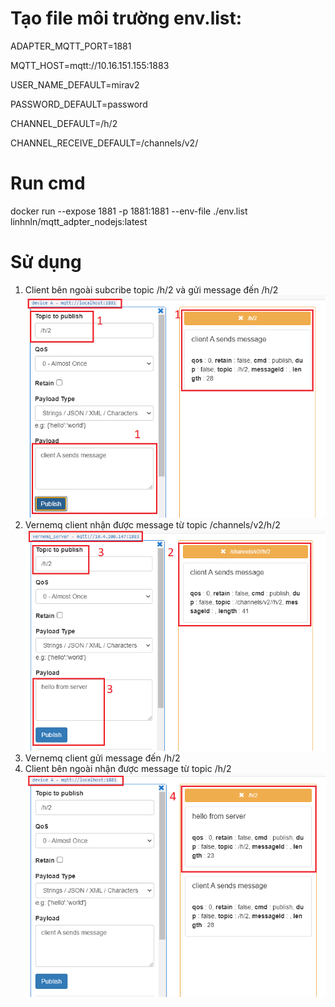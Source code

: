# Tạo file môi trường env.list:

ADAPTER_MQTT_PORT=1881

MQTT_HOST=mqtt://10.16.151.155:1883

USER_NAME_DEFAULT=mirav2

PASSWORD_DEFAULT=password

CHANNEL_DEFAULT=/h/2

CHANNEL_RECEIVE_DEFAULT=/channels/v2/

# Run cmd

docker run --expose 1881 -p 1881:1881 --env-file ./env.list linhnln/mqtt_adpter_nodejs:latest

# Sử dụng

1. Client bên ngoài subcribe topic /h/2 và gửi message đến /h/2
   ![1](./images/1.png)
2. Vernemq client nhận được message từ topic /channels/v2/h/2
   ![2](./images/2.png)
3. Vernemq client gửi message đến /h/2
4. Client bên ngoài nhận được message từ topic /h/2
   ![3](./images/3.png)
